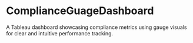 # ComplianceGuageDashboard
A Tableau dashboard showcasing compliance metrics using gauge visuals for clear and intuitive performance tracking.
